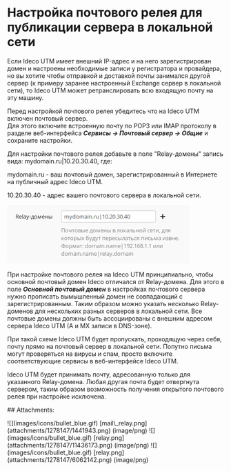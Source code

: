 # Настройка почтового релея для публикации сервера в локальной сети

Если Ideco UTM имеет внешний IP-адрес и на него зарегистрирован домен и настроены необходимые записи у регистратора и провайдера, но вы хотите чтобы отправкой и доставкой почты занимался другой сервер \(к примеру заранее настроенный Exchange сервер в локальной сети\), то Ideco UTM может ретранслировать всю входящую почту на эту машину.

Перед настройкой почтового релея убедитесь что на Ideco UTM включен почтовый сервер.  
Для этого включите встроенную почту по POP3 или IMAP протоколу в разделе веб-интерфейса _**Сервисы -&gt; Почтовый сервер -&gt; Общие**_ и сохраните настройки.

Для настройки почтового релея добавьте в поле "Relay-домены" запись вида: mydomain.ru\|10.20.30.40, где:

mydomain.ru - ваш почтовый домен, зарегистрированный в Интернете на публичный адрес Ideco UTM.

10.20.30.40 - адрес вашего почтового сервера в локальной сети.

![](.gitbook/assets/6062142.png)

При настройке почтового релея на Ideco UTM принципиально, чтобы основной почтовый домен Ideco отличался от Relay-домена. Для этого в поле _**Основной почтовый домен**_ в настройках почтового сервера нужно прописать вымышленный домен не совпадающий с зарегистрированным. Таким образом можно указать несколько Relay-доменов для нескольких разных серверов в локальной сети. Все почтовые домены должны быть ассоциированы с внешним адресом сервера Ideco UTM \(A и MX записи в DNS-зоне\).

При такой схеме Ideco UTM будет пропускать, проходящую через себя, почту прямо на почтовый сервер в локальной сети. Попутно письма могут проверяться на вирусы и спам, просто включите соответствующие сервисы в веб-интерфейсе Ideco UTM.

Ideco UTM будет принимать почту, адресованную только для указанного Relay-домена. Любая другая почта будет отвергнута сервером, таким образом возможность получения открытого почтового релея при настройке исключена.

 \#\# Attachments:

 !\[\]\(images/icons/bullet\_blue.gif\) \[mail\\_relay.png\]\(attachments/1278147/1441943.png\) \(image/png\) !\[\]\(images/icons/bullet\_blue.gif\) \[relay.png\]\(attachments/1278147/11436173.png\) \(image/png\) !\[\]\(images/icons/bullet\_blue.gif\) \[relay.png\]\(attachments/1278147/6062142.png\) \(image/png\)


